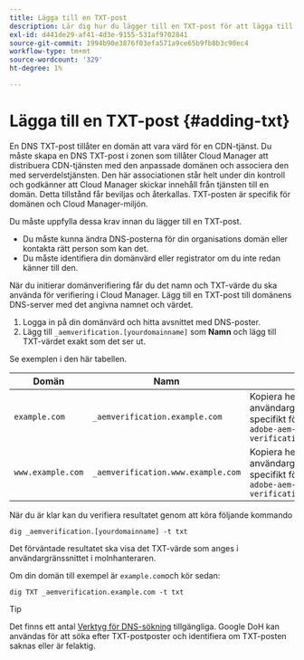 ```yaml
---
title: Lägga till en TXT-post
description: Lär dig hur du lägger till en TXT-post för att lägga till ett eget domännamn i Cloud Manager.
exl-id: d441de29-af41-4d3e-9155-531af9702841
source-git-commit: 1994b90e3876f03efa571a9ce65b9fb8b3c90ec4
workflow-type: tm+mt
source-wordcount: '329'
ht-degree: 1%

---
```


# Lägga till en TXT-post {#adding-txt}

En DNS TXT-post tillåter en domän att vara värd för en CDN-tjänst. Du måste skapa en DNS TXT-post i zonen som tillåter Cloud Manager att distribuera CDN-tjänsten med den anpassade domänen och associera den med serverdelstjänsten. Den här associationen står helt under din kontroll och godkänner att Cloud Manager skickar innehåll från tjänsten till en domän. Detta tillstånd får beviljas och återkallas. TXT-posten är specifik för domänen och Cloud Manager-miljön.

Du måste uppfylla dessa krav innan du lägger till en TXT-post.

* Du måste kunna ändra DNS-posterna för din organisations domän eller kontakta rätt person som kan det.
* Du måste identifiera din domänvärd eller registrator om du inte redan känner till den.

När du initierar domänverifiering får du det namn och TXT-värde du ska använda för verifiering i Cloud Manager. Lägg till en TXT-post till domänens DNS-server med det angivna namnet och värdet.

1. Logga in på din domänvärd och hitta avsnittet med DNS-poster.
1. Lägg till `_aemverification.[yourdomainname]` som **Namn** och lägg till TXT-värdet exakt som det ser ut.

Se exemplen i den här tabellen.

| Domän | Namn | TXT-värde |
|--- |--- |---|
| `example.com` | `_aemverification.example.com` | Kopiera hela värdet som visas i användargränssnittet i Cloud Manager. Detta är specifikt för domänen och miljön. Till exempel:<br>`adobe-aem-verification=example.com/[program]/[env]/..*` |
| `www.example.com` | `_aemverification.www.example.com` | Kopiera hela värdet som visas i användargränssnittet i Cloud Manager. Detta är specifikt för domänen och miljön. Till exempel:<br>`adobe-aem-verification=www.example.com/[program]/[env]/..*` |

När du är klar kan du verifiera resultatet genom att köra följande kommando

```shell
dig _aemverification.[yourdomainname] -t txt
```

Det förväntade resultatet ska visa det TXT-värde som anges i användargränssnittet i molnhanteraren.

Om din domän till exempel är `example.com`och kör sedan:

```shell
dig TXT _aemverification.example.com -t txt
```

>[!TIP]
>
>Det finns ett antal [Verktyg för DNS-sökning](https://www.ultratools.com/tools/dnsLookup) tillgängliga. Google DoH kan användas för att söka efter TXT-postposter och identifiera om TXT-posten saknas eller är felaktig.
